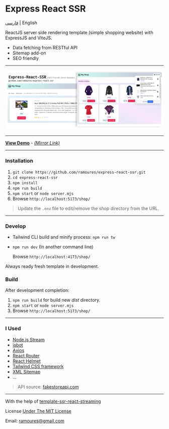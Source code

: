 # Express React SSR

[فارسی](https://awaweb.ir/blog/posts/express-react-ssr) | English

ReactJS server side rendering template (simple shopping website) with ExpressJS and ViteJS.

- Data fetching from RESTful API
- Sitemap add-on
- SEO friendly

---

<img src="screenshot.png">

---

**[View Demo](https://erssr.awaweb.ir/shop/)** - _[(Mirror Link)](https://express-react-ssr.onrender.com/shop/)_

---

### Installation

1. `git clone https://github.com/ramoures/express-react-ssr.git`
2. `cd express-react-ssr`
3. `npm install`
4. `npm run build`
5. `npm start` or `node server.mjs`
6. Browse `http://localhost:5173/shop/`

> Update the `.env` file to edit/remove the _shop_ directory from the URL.

---

### Develop

- Tailwind CLI build and minify process: `npm run tw`
- `npm run dev` (In another command line)

  Browse `http://localhost:4173/shop/`

Always ready fresh template in development.

### Build

After development completion:

1. `npm run build` for build new _dist_ directory.
2. `npm start` or `node server.mjs`
3. Browse `http://localhost:5173/shop/`

---

### I Used

- [Node.js Stream](https://nodejs.org/api/stream.html)
- [isbot](https://github.com/omrilotan/isbot)
- [Axios](https://github.com/axios/axios)
- [React Router](https://reactrouter.com/en/main)
- [React Helmet](https://github.com/nfl/react-helmet)
- [Tailwind CSS framework](https://github.com/tailwindlabs/tailwindcss)
- [XML Sitemap](https://www.sitemaps.org/)
- ...

> API source: [fakestoreapi.com](https://fakestoreapi.com)

---

With the help of [template-ssr-react-streaming](https://github.com/bluwy/create-vite-extra/tree/master/template-ssr-react-streaming)

License [Under The MIT License](./LICENSE)

Email: ramoures@gmail.com

